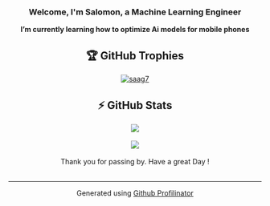 <!--
<div align="center">
<img src="https://github.com/saag7/saag7/blob/main/2.png" align="center" style="width: 100%" />
</div>  
   -->


### <div align="center">Welcome, I'm Salomon, a Machine Learning Engineer </div>  

 **<div align="center">I’m currently learning how to optimize Ai models for mobile phones** </div>

<div align="center">

## 🏆 GitHub Trophies
<p align="center"> <a href="https://github.com/ryo-ma/github-profile-trophy"><img src="https://github-profile-trophy.vercel.app/?username=saag7&margin-w=2&margin-h=2&row=2&column=3&theme=dracula&rank=SECRET,SSS,SS,S,AAA,AA,A,B,C" alt="saag7" /></a> </p>
  <!--
<p align="center">
<a href="https://huggingface.co/{username}"><img src="https://img.shields.io/badge/%F0%9F%A4%97%20Hugging%20Face-Profile-blue" width="210" height="30" alt="Hugging Face"></a>
</p>
[![Docker](https://img.shields.io/badge/Docker-20.10.7-blue)](https://hub.docker.com/r/{username}/{image_name})
 -->
   <!--
- **🔭 I’m currently working on [eCommerce-Price-Tracker](https://github.com/saag7/eCommerce-Price-Tracker)**  
  -->

   

<!-- - ⚡ Fun fact: I like to learn new valuable things everyday    -->
  
 
<!--
<div align="center">

   ## Completed Projects  
<table><tr><td valign="top" width="33%">

</div>



<div align="center"> 
   
   ### On Huggingface 
   
   <a href="https://huggingface.co/{username}"><img src="https://img.shields.io/badge/%F0%9F%A4%97%20Hugging%20Face-My%20Custom%20Text-blue" width="250" height="28" alt="Hugging Face"></a>
     <a href="https://huggingface.co/{username}"><img src="https://img.shields.io/badge/%F0%9F%A4%97%20Hugging%20Face-My%20Custom%20Text-blue" width="250" height="28" alt="Hugging Face"></a>
       <a href="https://huggingface.co/{username}"><img src="https://img.shields.io/badge/%F0%9F%A4%97%20Hugging%20Face-My%20Custom%20Text-blue" width="250" height="28" alt="Hugging Face"></a>
         <a href="https://huggingface.co/{username}"><img src="https://img.shields.io/badge/%F0%9F%A4%97%20Hugging%20Face-My%20Custom%20Text-blue" width="250" height="28" alt="Hugging Face"></a>
   
</div>

</td><td valign="top" width="33%">


<div align="center">
   
###           Dockerized 


<a href="https://hub.docker.com/r/{username}/{image_name}" target="_blank">
  <img src="https://img.shields.io/badge/Docker-My%20Custom%20Text-blue" width="200" height="30" alt="Docker">
</a>
<a href="https://hub.docker.com/r/{username}/{image_name}" target="_blank">
  <img src="https://img.shields.io/badge/Docker-My%20Custom%20Text-blue" width="200" height="30" alt="Docker">
</a>
<a href="https://hub.docker.com/r/{username}/{image_name}" target="_blank">
  <img src="https://img.shields.io/badge/Docker-My%20Custom%20Text-blue" width="200" height="30" alt="Docker">
</a>
<a href="https://hub.docker.com/r/{username}/{image_name}" target="_blank">
  <img src="https://img.shields.io/badge/Docker-My%20Custom%20Text-blue" width="200" height="30" alt="Docker">
</a>
</div>

</td><td valign="top" width="33%">


<div align="center">
   
### Watch Demo  
<div align="center">  
 
   
<a href="https://huggingface.co/{username}" target="_blank" title="Hugging Face Model">
  <img src="https://img.shields.io/badge/Demo-🚀%20My%20Custom%20Demo%20Text-blue" width="228" height="30" alt="Demo">
</a>
<a href="https://huggingface.co/{username}" target="_blank" title="Hugging Face Model">
  <img src="https://img.shields.io/badge/Demo-🚀%20My%20Custom%20Demo%20Text-blue" width="228" height="30" alt="Demo">
</a>
<a href="https://huggingface.co/{username}" target="_blank" title="Hugging Face Model">
  <img src="https://img.shields.io/badge/Demo-🚀%20My%20Custom%20Demo%20Text-blue" width="228" height="30" alt="Demo">
</a>
<a href="https://huggingface.co/{username}" target="_blank" title="Hugging Face Model">
  <img src="https://img.shields.io/badge/Demo-🚀%20My%20Custom%20Demo%20Text-blue" width="228" height="30" alt="Demo">
</a>
</div>

</td></tr></table>  

<br/>  
 -->
<!--
## Connect with me  
<div align="center">

  <!--<a href="https://github.com/saag7" target="_blank">
<img src=https://img.shields.io/badge/github-%2324292e.svg?&style=for-the-badge&logo=github&logoColor=white alt=github style="margin-bottom: 5px;" />
</a>  -->
<!--
<a href="https://linkedin.com/in/saag" target="_blank">
<img src=https://img.shields.io/badge/linkedin-%231E77B5.svg?&style=for-the-badge&logo=linkedin&logoColor=white alt=linkedin style="margin-bottom: 5px;" />
</a> 
<a target="_blank" href="https://twitter.com/kosalomag" style="display: inline-block;"><img src="https://img.shields.io/badge/twitter-x?style=for-the-badge&logo=x&logoColor=white&color=%230f1419" alt="twitter" /></a>
</div>  
  -->



<div align="center">

   ## ⚡ GitHub Stats  
<div align="center"><img src="https://github-readme-stats.vercel.app/api/top-langs/?username=saag7&hide_border=true&layout=compact&theme=github_dark"align="center" /></div>
<!-- <div align="center"><img src="https://github-readme-stats.vercel.app/api?username=saag7&show_icons=true&theme=github_dark&count_private=true"align="center" /></div>  -->

</div>  

  

<br/>  

<div align="center">
<img src="https://komarev.com/ghpvc/?username=saag7&&style=flat-square" align="center" />
</div>  
  <br/> 
 <div align="center">Thank you for passing by. Have a great Day !</div>

 


<br />

----
<div align="center">Generated using <a href="https://profilinator.rishav.dev/" target="_blank">Github Profilinator</a></div>

